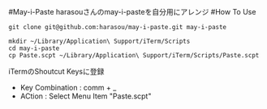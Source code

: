 #May-i-Paste
harasouさんのmay-i-pasteを自分用にアレンジ
#How To Use
```
git clone git@github.com:harasou/may-i-paste.git may-i-paste
```
```
mkdir ~/Library/Application\ Support/iTerm/Scripts
cd may-i-paste
cp Paste.scpt ~/Library/Application\ Support/iTerm/Scripts/Paste.scpt
```
iTermのShoutcut Keysに登録
- Key Combination : comm + _
- ACtion : Select Menu Item "Paste.scpt"
